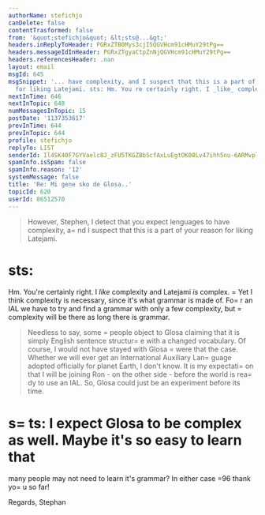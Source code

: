 ```yaml
---
authorName: stefichjo
canDelete: false
contentTrasformed: false
from: '&quot;stefichjo&quot; &lt;sts@...&gt;'
headers.inReplyToHeader: PGRxZTB0Mys3cjI5QGVHcm91cHMuY29tPg==
headers.messageIdInHeader: PGRxZTgyaCtpZnNjQGVHcm91cHMuY29tPg==
headers.referencesHeader: .nan
layout: email
msgId: 645
msgSnippet: '... have complexity, and I suspect that this is a part of your reason
  for liking Latejami. sts: Hm. You re certainly right. I _like_ complexity and Latejami'
nextInTime: 646
nextInTopic: 648
numMessagesInTopic: 15
postDate: '1137353617'
prevInTime: 644
prevInTopic: 644
profile: stefichjo
replyTo: LIST
senderId: Il4SK40F7GYVaelc8J_zFU5TKGZBbScfAxLuEgtOK08Lv47ihh5nu-6ARMvplcBLef44xKyK9ItdC4UuZ0C2q7J2dhJyrRLTnM3nd43j
spamInfo.isSpam: false
spamInfo.reason: '12'
systemMessage: false
title: 'Re: Mi gene sko de Glosa..'
topicId: 620
userId: 86512570
---
```


>However, Stephen, I detect that you expect lenguages to
have complexity, a=
nd I suspect that this is a part of your reason for
liking Latejami.

sts:
=
Hm. You're certainly right. I _like_ complexity and Latejami _is_
complex. =
Yet I think complexity is necessary, since it's what grammar
is made of. Fo=
r an IAL we have to try and find a grammar with only a
few complexity, but =
complexity will be there as long there is grammar.

>Needless to say, some =
people object to Glosa claiming
that it is simply English sentence structur=
e with a changed
vocabulary. Of course, I would not have stayed with Glosa =
were that
the case. Whether we will ever get an International Auxiliary
Lan=
guage adopted officially for planet Earth, I don't know. It is my
expectati=
on that I will be joining Ron - on the other side - before
the world is rea=
dy to use an IAL. So, Glosa could just be an
experiment before its time.

s=
ts:
I expect Glosa to be complex as well. Maybe it's so easy to learn that
=
many people may not need to learn it's grammar? In either case =96 thank
yo=
u so far!

Regards,
Stephan





